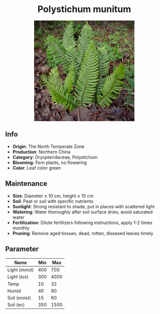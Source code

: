 <h1 align='center'>Polystichum munitum</h1>
<p align="center">
    <img 
        align='center'
        width='320'
        src="../images/polystichum munitum.png" 
        alt='Polystichum munitum' />
</p>

## Info

 - **Origin**: The North Temperate Zone
 - **Production**: Northern China
 - **Category**: Dryopteridaceae, Polystichum
 - **Blooming**: Fern plants, no flowering
 - **Color**: Leaf color green

## Maintenance

 - **Size**: Diameter ≥ 10 cm, height ≥ 15 cm
 - **Soil**: Peat or soil with specific nutrients
 - **Sunlight**: Strong resistant to shade, put in places with scattered light
 - **Watering**: Water thoroughly after soil surface dries, avoid saturated water
 - **Fertilization**: Dilute fertilizers following instructions, apply 1-2 times monthly
 - **Pruning**: Remove aged tissues, dead, rotten, diseased leaves timely

## Parameter

| Name         | Min  | Max   |
|--------------|------|-------|
| Light (mmol) | 400 | 700  |
| Light (lux)  | 300 | 4000 |
| Temp         | 10    | 32    |
| Humid        | 40   | 90    |
| Soil (moist) | 15   | 60    |
| Soil (ec)    | 350  | 1500  |